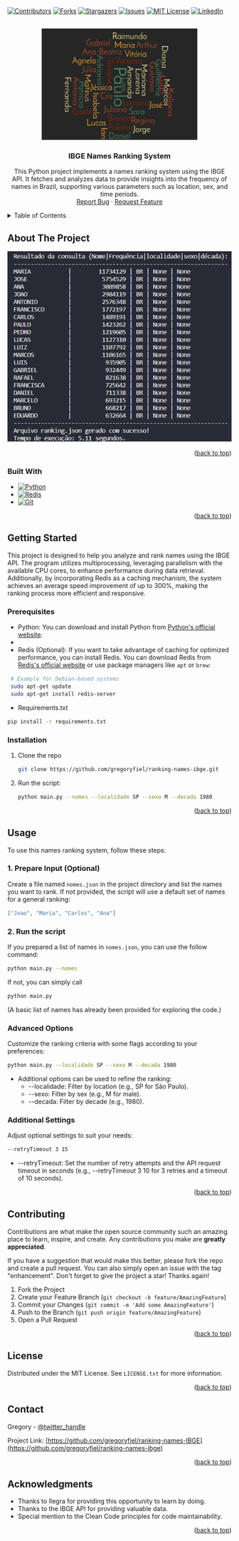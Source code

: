 <!-- Improved compatibility of back to top link: See: https://github.com/othneildrew/Best-README-Template/pull/73 -->
<a name="readme-top"></a>
<!--
*** Thanks for checking out the Best-README-Template. If you have a suggestion
*** that would make this better, please fork the repo and create a pull request
*** or simply open an issue with the tag "enhancement".
*** Don't forget to give the project a star!
*** Thanks again! Now go create something AMAZING! :D
-->



<!-- PROJECT SHIELDS -->
<!--
*** I'm using markdown "reference style" links for readability.
*** Reference links are enclosed in brackets [ ] instead of parentheses ( ).
*** See the bottom of this document for the declaration of the reference variables
*** for contributors-url, forks-url, etc. This is an optional, concise syntax you may use.
*** https://www.markdownguide.org/basic-syntax/#reference-style-links
-->
[![Contributors][contributors-shield]][contributors-url]
[![Forks][forks-shield]][forks-url]
[![Stargazers][stars-shield]][stars-url]
[![Issues][issues-shield]][issues-url]
[![MIT License][license-shield]][license-url]
[![LinkedIn][linkedin-shield]][linkedin-url]



<!-- PROJECT LOGO -->
<br />
<div align="center">
  <a href="https://github.com/gregoryfiel/ranking-names-ibge">
    <img src="images/transferir.png" alt="Logo" width="350" height="250">
  </a>

<h3 align="center">IBGE Names Ranking System</h3>

  <p align="center">
    This Python project implements a names ranking system using the IBGE API. It fetches and analyzes data to provide insights into the frequency of names in Brazil, supporting various parameters such as location, sex, and time periods.
    <br />
    <a href="https://github.com/gregoryfiel/ranking-names-ibge/issues">Report Bug</a>
    ·
    <a href="https://github.com/gregoryfiel/ranking-names-ibge/issues">Request Feature</a>
  </p>
</div>



<!-- TABLE OF CONTENTS -->
<details>
  <summary>Table of Contents</summary>
  <ol>
    <li>
      <a href="#about-the-project">About The Project</a>
      <ul>
        <li><a href="#built-with">Built With</a></li>
      </ul>
    </li>
    <li>
      <a href="#getting-started">Getting Started</a>
      <ul>
        <li><a href="#prerequisites">Prerequisites</a></li>
        <li><a href="#installation">Installation</a></li>
      </ul>
    </li>
    <li><a href="#usage">Usage</a></li>
    <li><a href="#contributing">Contributing</a></li>
    <li><a href="#license">License</a></li>
    <li><a href="#contact">Contact</a></li>
    <li><a href="#acknowledgments">Acknowledgments</a></li>
  </ol>
</details>



<!-- ABOUT THE PROJECT -->
## About The Project

[![Product Name Screen Shot][product-screenshot]](https://github.com/gregoryfiel/ranking-names-ibge/blob/main/images/Captura%20de%20tela%202023-11-27%20104209.png?raw=true)

<p align="right">(<a href="#readme-top">back to top</a>)</p>



### Built With

* [![Python][Python]][Python-url]
* [![Redis][Redis]][Redis-url]
* [![Git][Git]][Git-url]

<p align="right">(<a href="#readme-top">back to top</a>)</p>



<!-- GETTING STARTED -->
## Getting Started

This project is designed to help you analyze and rank names using the IBGE API. The program utilizes multiprocessing, leveraging parallelism with the available CPU cores, to enhance performance during data retrieval. Additionally, by incorporating Redis as a caching mechanism, the system achieves an average speed improvement of up to 300%, making the ranking process more efficient and responsive.

### Prerequisites
* Python: You can download and install Python from [Python's official website](https://www.python.org/).
* 
* Redis (Optional): If you want to take advantage of caching for optimized performance, you can install Redis. You can download Redis from [Redis's official website](https://redis.io/download) or use package managers like `apt` or `brew`:
 ```bash
  # Example for Debian-based systems
  sudo apt-get update
  sudo apt-get install redis-server
```

* Requirements.txt
```sh
pip install -r requirements.txt
```

### Installation

1. Clone the repo
   ```sh
   git clone https://github.com/gregoryfiel/ranking-names-ibge.git
   ```
2. Run the script:
   ```sh
   python main.py --nomes --localidade SP --sexo M --decada 1980
   ```


<p align="right">(<a href="#readme-top">back to top</a>)</p>



<!-- USAGE EXAMPLES -->
## Usage

To use this names ranking system, follow these steps:

### 1. Prepare Input (Optional)

Create a file named `nomes.json` in the project directory and list the names you want to rank. If not provided, the script will use a default set of names for a general ranking:

```json
["Joao", "Maria", "Carlos", "Ana"]
```

### 2. Run the script

If you prepared a list of names in `nomes.json`, you can use the follow command:
```bash
python main.py --nomes
```

If not, you can simply call
```bash
python main.py
```

(A basic list of names has already been provided for exploring the code.)

### Advanced Options

Customize the ranking criteria with some flags according to your preferences:

```bash
python main.py --localidade SP --sexo M --decada 1980
```

* Additional options can be used to refine the ranking:
  * --localidade: Filter by location (e.g., SP for São Paulo).
  * --sexo: Filter by sex (e.g., M for male).
  * --decada: Filter by decade (e.g., 1980).
 
### Additional Settings

Adjust optional settings to suit your needs:
```bash
--retryTimeout 3 15
```  
* --retryTimeout: Set the number of retry attempts and the API request timeout in seconds (e.g., --retryTimeout 3 10 for 3 retries and a timeout of 10 seconds).

<p align="right">(<a href="#readme-top">back to top</a>)</p>

<!-- CONTRIBUTING -->
## Contributing

Contributions are what make the open source community such an amazing place to learn, inspire, and create. Any contributions you make are **greatly appreciated**.

If you have a suggestion that would make this better, please fork the repo and create a pull request. You can also simply open an issue with the tag "enhancement".
Don't forget to give the project a star! Thanks again!

1. Fork the Project
2. Create your Feature Branch (`git checkout -b feature/AmazingFeature`)
3. Commit your Changes (`git commit -m 'Add some AmazingFeature'`)
4. Push to the Branch (`git push origin feature/AmazingFeature`)
5. Open a Pull Request

<p align="right">(<a href="#readme-top">back to top</a>)</p>



<!-- LICENSE -->
## License

Distributed under the MIT License. See `LICENSE.txt` for more information.

<p align="right">(<a href="#readme-top">back to top</a>)</p>



<!-- CONTACT -->
## Contact

Gregory - [@twitter_handle](https://twitter.com/gregoryfiel)

Project Link: [https://github.com/gregoryfiel/ranking-names-IBGE](https://github.com/gregoryfiel/ranking-names-ibge)

<p align="right">(<a href="#readme-top">back to top</a>)</p>



<!-- ACKNOWLEDGMENTS -->
## Acknowledgments

* Thanks to Ilegra for providing this opportunity to learn by doing.
* Thanks to the IBGE API for providing valuable data.
* Special mention to the Clean Code principles for code maintainability.

<p align="right">(<a href="#readme-top">back to top</a>)</p>



<!-- MARKDOWN LINKS & IMAGES -->
<!-- https://www.markdownguide.org/basic-syntax/#reference-style-links -->
[contributors-shield]: https://img.shields.io/github/contributors/gregoryfiel/ranking-names-ibge.svg?style=for-the-badge
[contributors-url]: https://github.com/gregoryfiel/ranking-names-ibge/graphs/contributors
[forks-shield]: https://img.shields.io/github/forks/gregoryfiel/ranking-names-ibge.svg?style=for-the-badge
[forks-url]: https://github.com/gregoryfiel/ranking-names-ibge/network/members
[stars-shield]: https://img.shields.io/github/stars/gregoryfiel/ranking-names-ibge.svg?style=for-the-badge
[stars-url]: https://github.com/gregoryfiel/ranking-names-ibge/stargazers
[issues-shield]: https://img.shields.io/github/issues/gregoryfiel/ranking-names-ibge.svg?style=for-the-badge
[issues-url]: https://github.com/gregoryfiel/ranking-names-ibge/issues
[license-shield]: https://img.shields.io/github/license/gregoryfiel/ranking-names-ibge.svg?style=for-the-badge
[license-url]: https://github.com/gregoryfiel/ranking-names-ibge/blob/main/LICENSE
[linkedin-shield]: https://img.shields.io/badge/-LinkedIn-black.svg?style=for-the-badge&logo=linkedin&colorB=555
[linkedin-url]: https://www.linkedin.com/in/gregory-fiel
[product-screenshot]: images/capture.png
[Python]:https://img.shields.io/badge/python-3670A0?style=for-the-badge&logo=python&logoColor=ffdd54
[Python-url]:https://www.python.org/
[Redis]: https://img.shields.io/badge/redis-%23DD0031.svg?style=for-the-badge&logo=redis&logoColor=white
[Redis-url]: https://redis.io/
[Git]: https://img.shields.io/badge/git-%23F05033.svg?style=for-the-badge&logo=git&logoColor=white
[Git-url]: https://git-scm.com/

